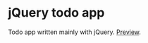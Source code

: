 # jQuery todo app

Todo app written mainly with jQuery. [Preview](https://tretyakvl.github.io/jquery_todo/).
